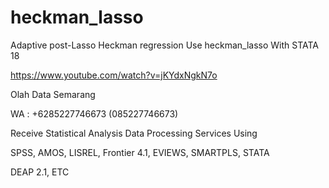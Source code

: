 # heckman_lasso
Adaptive post-Lasso Heckman regression Use heckman_lasso With STATA 18

https://www.youtube.com/watch?v=jKYdxNgkN7o

Olah Data Semarang

WA : +6285227746673 (085227746673)

Receive Statistical Analysis Data Processing Services Using

SPSS, AMOS, LISREL, Frontier 4.1, EVIEWS, SMARTPLS, STATA

DEAP 2.1, ETC
